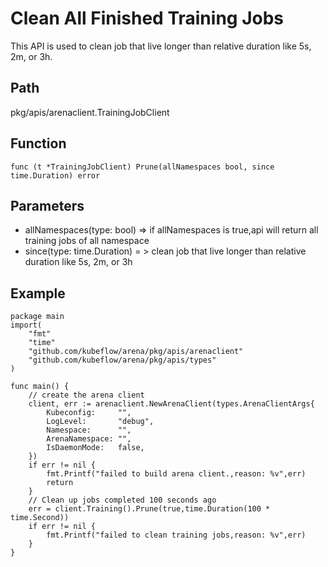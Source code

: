 # Clean All Finished Training Jobs

This API is used to clean job that live longer than relative duration like 5s, 2m, or 3h.

## Path

pkg/apis/arenaclient.TrainingJobClient

## Function

	func (t *TrainingJobClient) Prune(allNamespaces bool, since time.Duration) error

## Parameters

* allNamespaces(type: bool) => if allNamespaces is true,api will return all training jobs of all namespace
* since(type: time.Duration) = > clean job that live longer than relative duration like 5s, 2m, or 3h
  
## Example

	package main
	import(
		"fmt"
        "time"
		"github.com/kubeflow/arena/pkg/apis/arenaclient"
		"github.com/kubeflow/arena/pkg/apis/types"
	)

	func main() {
		// create the arena client
		client, err := arenaclient.NewArenaClient(types.ArenaClientArgs{
			Kubeconfig:     "",
			LogLevel:      	"debug",
			Namespace:      "",
			ArenaNamespace: "",
			IsDaemonMode:   false,
		})
		if err != nil {
			fmt.Printf("failed to build arena client.,reason: %v",err)
			return
		}
		// Clean up jobs completed 100 seconds ago
		err = client.Training().Prune(true,time.Duration(100 * time.Second))
        if err != nil {
            fmt.Printf("failed to clean training jobs,reason: %v",err)
        }
	}

